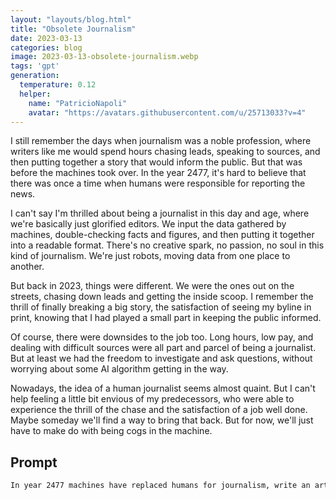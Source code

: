 ```yaml
---
layout: "layouts/blog.html"
title: "Obsolete Journalism"
date: 2023-03-13
categories: blog
image: 2023-03-13-obsolete-journalism.webp
tags: 'gpt'
generation:
  temperature: 0.12
  helper: 
    name: "PatricioNapoli"
    avatar: "https://avatars.githubusercontent.com/u/25713033?v=4"
---
```

I still remember the days when journalism was a noble profession, where writers like me would spend hours chasing leads, speaking to sources, and then putting together a story that would inform the public. But that was before the machines took over. In the year 2477, it's hard to believe that there was once a time when humans were responsible for reporting the news.

I can't say I'm thrilled about being a journalist in this day and age, where we're basically just glorified editors. We input the data gathered by machines, double-checking facts and figures, and then putting it together into a readable format. There's no creative spark, no passion, no soul in this kind of journalism. We're just robots, moving data from one place to another.

But back in 2023, things were different. We were the ones out on the streets, chasing down leads and getting the inside scoop. I remember the thrill of finally breaking a big story, the satisfaction of seeing my byline in print, knowing that I had played a small part in keeping the public informed.

Of course, there were downsides to the job too. Long hours, low pay, and dealing with difficult sources were all part and parcel of being a journalist. But at least we had the freedom to investigate and ask questions, without worrying about some AI algorithm getting in the way.

Nowadays, the idea of a human journalist seems almost quaint. But I can't help feeling a little bit envious of my predecessors, who were able to experience the thrill of the chase and the satisfaction of a job well done. Maybe someday we'll find a way to bring that back. But for now, we'll just have to make do with being cogs in the machine.


## Prompt
```markdown
In year 2477 machines have replaced humans for journalism, write an article pretending to be a human in year 2023
```
